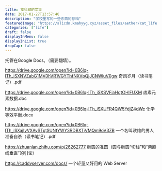 ```yaml
---
title: 我私藏的文集
date: 2017-01-27T13:57:40
description: "学校里写的一些东西的存档"
featuredImage: "https://alicdn.kmahyyg.xyz/asset_files/aether/cat_life.webp"
categories: ["life"]
draft: false
displayInMenu: false
displayInList: true
dropCap: false
---
```


托管在Google Docs，（需要翻墙）。

https://drive.google.com/open?id=0B6lq-lTh_iSXNVZabG1MV0hVR1VGYThfNXVpQjJCNWluV0gw
奇风岁月（读书笔记）.pdf

https://drive.google.com/open?id=0B6lq-lTh_iSXSVFiaHgtOHlFUXM
卤素元素数据.doc

https://drive.google.com/open?id=0B6lq-lTh_iSXUFR4QW5YdjZ4dWc
化学等效平衡.docx

https://drive.google.com/open?id=0B6lq-lTh_iSXajIyVXAySTgtSUNtYWY3RDBXTjVMQm9oV3ZB
一个名叫欧维的男人准备自杀（读书笔记）.pdf

https://zhuanlan.zhihu.com/p/26262777
椭圆的准圆（圆与椭圆“切线”和“两直线垂直”的引论）

https://caddyserver.com/docs/
一个轻量又好用的 Web Server
